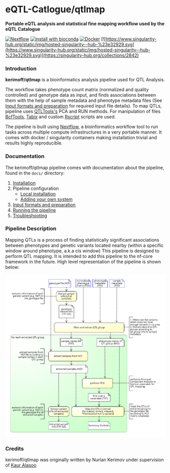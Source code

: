 # eQTL-Catlogue/qtlmap
**Portable eQTL analysis and statistical fine mapping workflow used by the eQTL Catalogue**

[![Nextflow](https://img.shields.io/badge/nextflow-%E2%89%A50.32.0-brightgreen.svg)](https://www.nextflow.io/)
[![install with bioconda](https://img.shields.io/badge/install%20with-bioconda-brightgreen.svg)](http://bioconda.github.io/)
[![Docker](https://img.shields.io/docker/automated/kerimoff/qtlmap.svg)](https://hub.docker.com/r/kerimoff/qtlmap)
[![https://www.singularity-hub.org/static/img/hosted-singularity--hub-%23e32929.svg](https://www.singularity-hub.org/static/img/hosted-singularity--hub-%23e32929.svg)](https://singularity-hub.org/collections/2842)

### Introduction

**kerimoff/qtlmap** is a bioinformatics analysis pipeline used for QTL Analysis.

The workflow takes phenotype count matrix (normalized and quality controlled) and genotype data as input, and finds associations between them with the help of sample metadata and phenotype metadata files (See [Input formats and preparation](docs/inputs_expl.md) for required input file details). To map QTLs, pipeline uses [QTLTools's](https://qtltools.github.io/qtltools/) PCA and RUN methods. For manipulation of files [BcfTools](https://samtools.github.io/bcftools/bcftools.html), [Tabix](http://www.htslib.org/doc/tabix.html) and custom [Rscript](https://www.rdocumentation.org/packages/utils/versions/3.5.3/topics/Rscript) scripts are used.

The pipeline is built using [Nextflow](https://www.nextflow.io), a bioinformatics workflow tool to run tasks across multiple compute infrastructures in a very portable manner. It comes with docker / singularity containers making installation trivial and results highly reproducible.


### Documentation
The kerimoff/qtlmap pipeline comes with documentation about the pipeline, found in the `docs/` directory:

1. [Installation](docs/installation.md)
2. Pipeline configuration
    * [Local installation](docs/configuration/local.md)
    * [Adding your own system](docs/configuration/adding_your_own.md)
3. [Input formats and preparation](docs/inputs_expl.md)
4. [Running the pipeline](docs/usage.md)
5. [Troubleshooting](docs/troubleshooting.md)

<!-- TODO nf-core: Add a brief overview of what the pipeline does and how it works -->

### Pipeline Description
Mapping QTLs is a process of finding statistically significant associations between phenotypes and genetic variants located nearby (within a specific window around phenotype, a.k.a cis window)
This pipeline is designed to perform QTL mapping. It is intended to add this pipeline to the nf-core framework in the future.
High level representation of the pipeline is shown below:

![High_level_schema](docs/images/QTLMap_pipeline_high_level_repr.png)


### Credits
kerimoff/qtlmap was originally written by Nurlan Kerimov under supervision of [Kaur Alasoo](https://github.com/kauralasoo)
